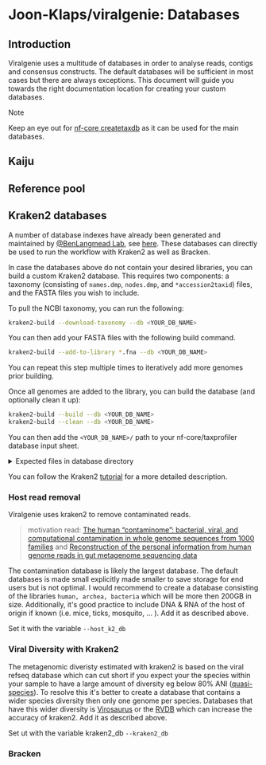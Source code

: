 # Joon-Klaps/viralgenie: Databases

## Introduction

Viralgenie uses a multitude of databases in order to analyse reads, contigs and consensus constructs. The default databases will be sufficient in most cases but there are always exceptions. This document will guide you towards the right documentation location for creating your custom databases.

> [!NOTE]
> Keep an eye out for [nf-core createtaxdb](https://nf-co.re/createtaxdb/) as it can be used for the main databases.

## Kaiju

<!-- TODO -->

## Reference pool

<!-- TODO -->

## Kraken2 databases

A number of database indexes have already been generated and maintained by [@BenLangmead Lab](https://github.com/BenLangmead), see [here](https://benlangmead.github.io/aws-indexes/k2). These databases can directly be used to run the workflow with Kraken2 as well as Bracken.

In case the databases above do not contain your desired libraries, you can build a custom Kraken2 database. This requires two components: a taxonomy (consisting of `names.dmp`, `nodes.dmp`, and `*accession2taxid`) files, and the FASTA files you wish to include.

To pull the NCBI taxonomy, you can run the following:

```bash
kraken2-build --download-taxonomy --db <YOUR_DB_NAME>
```

You can then add your FASTA files with the following build command.

```bash
kraken2-build --add-to-library *.fna --db <YOUR_DB_NAME>
```

You can repeat this step multiple times to iteratively add more genomes prior building.

Once all genomes are added to the library, you can build the database (and optionally clean it up):

```bash
kraken2-build --build --db <YOUR_DB_NAME>
kraken2-build --clean --db <YOUR_DB_NAME>
```

You can then add the `<YOUR_DB_NAME>/` path to your nf-core/taxprofiler database input sheet.

<details markdown="1">
<summary>Expected files in database directory</summary>

- `kraken2`
  - `opts.k2d`
  - `hash.k2d`
  - `taxo.k2d`

</details>

You can follow the Kraken2 [tutorial](https://github.com/DerrickWood/kraken2/blob/master/docs/MANUAL.markdown#custom-databases) for a more detailed description.

### Host read removal

Viralgenie uses kraken2 to remove contaminated reads.

> motivation read: [The human “contaminome”: bacterial, viral, and computational contamination in whole genome sequences from 1000 families](https://www.nature.com/articles/s41598-022-13269-z) and [Reconstruction of the personal information from human genome reads in gut metagenome sequencing data](https://www.nature.com/articles/s41564-023-01381-3)

The contamination database is likely the largest database. The default databases is made small explicitly made smaller to save storage for end users but is not optimal. I would recommend to create a database consisting of the libraries `human, archea, bacteria` which will be more then 200GB in size. Additionally, it's good practice to include DNA & RNA of the host of origin if known (i.e. mice, ticks, mosquito, ... ). Add it as described above.

Set it with the variable `--host_k2_db`

### Viral Diversity with Kraken2

The metagenomic diveristy estimated with kraken2 is based on the viral refseq database which can cut short if you expect your the species within your sample to have a large amount of diversity eg below 80% ANI ([quasi-species](https://link.springer.com/chapter/10.1007/978-3-642-77011-1_1)). To resolve this it's better to create a database that contains a wider species diversity then only one genome per species. Databases that have this wider diversity is [Virosaurus](https://viralzone.expasy.org/8676) or the [RVDB](https://rvdb.dbi.udel.edu/home) which can increase the accuracy of kraken2. Add it as described above.

Set ut with the variable kraken2_db `--kraken2_db`

### Bracken
